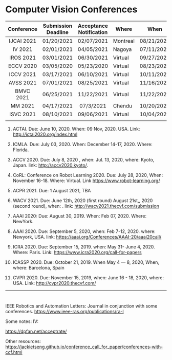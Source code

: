 # Computer Vision Conferences


| Conference | Submission Deadline | Acceptance Notification | Where    | When       | Link                                     |
| :--------: | :-----------------: | :---------------------: | -------- | ---------- | ---------------------------------------- |
| IJCAI 2021 |     01/20/2021      |       02/07/2021        | Montreal | 08/21/2021 | https://ijcai-21.org/                    |
|  IV 2021   |     02/01/2021      |       04/05/2021        | Nagoya   | 07/11/2021 | https://2021.ieee-iv.org/                |
| IROS 2021  |     03/01/2021      |       06/30/2021        | Virtual  | 09/27/2021 | https://www.iros2021.org
| ECCV 2020  |     03/05/2020      |       05/23/2020        | Virtual  | 08/23/2020 | https://eccv2020.eu/                     |
| ICCV 2021  |     03/17/2021      |       06/10/2021        | Virtual  | 10/11/2021 | http://iccv2021.thecvf.com/              |
| AVSS 2021  |     07/01/2021      |       08/25/2021        | Virtual  | 11/16/2021 | http://www.avss2021.org/                 |
| BMVC 2021  |     06/25/2021      |       11/22/2021        | Virtual  | 11/22/2021 | http://www.bmvc2021.com/                 |
|  MM 2021   |     04/17/2021      |        07/3/2021        | Chendu   | 10/20/2021 | https://2021.acmmm.org/                  |
| ISVC 2021  |     08/10/2021      |       09/06/2021        | Virtual  | 10/04/2021 | https://www.isvc.net/                    |
|            |                     |                         |          |            |                                          |


1. ACTAI. Due: June 10, 2020. When: 09 Nov, 2020. USA. Link: http://ictai2020.org/index.html
1. ICMLA. Due: July 03, 2020. When: December 14-17, 2020. Where: Florida.
1. ACCV 2020. Due: July 8, 2020 , when: Jul. 13, 2020, where: Kyoto, Japan. link: http://accv2020.kyoto/.
1. CoRL: Conference on Robot Learning 2020. Due: July 28, 2020, When: November 16-18. Where: Virtual. Link https://www.robot-learning.org/
1. ACPR 2021. Due: 1 August 2021, TBA
1. WACV 2021. Due: June 12th, 2020 (first round) August 21st,, 2020 (second round), when: . link: http://wacv2021.thecvf.com/submission
1. AAAI 2020: Due: August 30, 2019. When: Feb 07, 2020. Where: NewYork.
1. AAAI 2020. Due: September 5, 2020, when: Feb 7-12, 2020. where: Newyork, USA. link: https://aaai.org/Conferences/AAAI-20/aaai20call/
1. ICRA 2020. Due: September 15, 2019. when: May 31- June 4, 2020. Where: Paris. Link: https://www.icra2020.org/call-for-papers

1. ICASSP 2020. Due: October 21, 2019. When May 4 — 8, 2020, When, where: Barcelona, Spain
1. CVPR 2020. Due: November 15, 2019, when: June 16 - 18, 2020, where: USA. Link: http://cvpr2020.thecvf.com/ 
---
# 

IEEE Robotics and Automation Letters: Journal in conjunction with some conferences. https://www.ieee-ras.org/publications/ra-l

Some notes: 
IV:

https://dpfan.net/acceptrate/

Other resources: 
https://jackietseng.github.io/conference_call_for_paper/conferences-with-ccf.html
